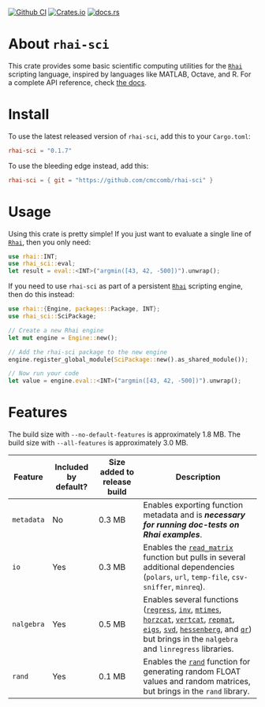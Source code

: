 [![Github CI](https://github.com/rhaiscript/rhai-sci/actions/workflows/tests.yml/badge.svg)](https://github.com/rhaiscript/rhai-sci/actions)
[![Crates.io](https://img.shields.io/crates/v/rhai-sci.svg)](https://crates.io/crates/rhai-sci)
[![docs.rs](https://img.shields.io/docsrs/rhai-sci/latest?logo=rust)](https://docs.rs/rhai-sci)

# About `rhai-sci`
This crate provides some basic scientific computing utilities for the [`Rhai`](https://rhai.rs/) scripting language, inspired by languages 
like MATLAB, Octave, and R. For a complete API reference, check [the docs](https://docs.rs/rhai-sci).

# Install
To use the latest released version of `rhai-sci`, add this to your `Cargo.toml`:
```toml
rhai-sci = "0.1.7"
```
To use the bleeding edge instead, add this:
```toml
rhai-sci = { git = "https://github.com/cmccomb/rhai-sci" }
```

# Usage
Using this crate is pretty simple! If you just want to evaluate a single line of [`Rhai`](https://rhai.rs/), then you only need:
```rust
use rhai::INT;
use rhai_sci::eval;
let result = eval::<INT>("argmin([43, 42, -500])").unwrap();
```
If you need to use `rhai-sci` as part of a persistent [`Rhai`](https://rhai.rs/) scripting engine, then do this instead:
```rust
use rhai::{Engine, packages::Package, INT};
use rhai_sci::SciPackage;

// Create a new Rhai engine
let mut engine = Engine::new();

// Add the rhai-sci package to the new engine
engine.register_global_module(SciPackage::new().as_shared_module());

// Now run your code
let value = engine.eval::<INT>("argmin([43, 42, -500])").unwrap();
```

# Features
The build size with `--no-default-features` is approximately 1.8 MB. The build size with `--all-features` is approximately 3.0 MB.

| Feature    | Included by default? | Size added to release build | Description                                                                                                                                                                                                                                                                                                                                                                                                                                                                                                                                                   |
|------------|----------------------|-----------------------------|---------------------------------------------------------------------------------------------------------------------------------------------------------------------------------------------------------------------------------------------------------------------------------------------------------------------------------------------------------------------------------------------------------------------------------------------------------------------------------------------------------------------------------------------------------------|
| `metadata` | No                   | 0.3 MB                      | Enables exporting function metadata and is ___necessary for running doc-tests on Rhai examples___.                                                                                                                                                                                                                                                                                                                                                                                                                                                            |
| `io`       | Yes                  | 0.3 MB                      | Enables the [`read_matrix`](#read_matrixfile_path-immutablestring---array) function but pulls in several additional dependencies (`polars`, `url`, `temp-file`, `csv-sniffer`, `minreq`).                                                                                                                                                                                                                                                                                                                                                                     | 
| `nalgebra` | Yes                  | 0.5 MB                      | Enables several functions ([`regress`](#regressx-array-y-array---map), [`inv`](#invmatrix-array---array), [`mtimes`](#mtimesmatrix1-array-matrix2-array---array), [`horzcat`](#horzcatmatrix1-array-matrix2-array---array), [`vertcat`](#vertcatmatrix1-array-matrix2-array---array), [`repmat`](#repmatmatrix-array-nx-i64-ny-i64---array), [`eigs`](#eigsmatrix-array---array), [`svd`](#svdmatrix-array---map), [`hessenberg`](#hessenbergmatrix-array---map), and [`qr`](#qrmatrix-array---map)) but brings in the `nalgebra` and `linregress` libraries. | 
| `rand`     | Yes                  | 0.1 MB                      | Enables the [`rand`](#rand) function for generating random FLOAT values and random matrices, but brings in the `rand` library.                                                                                                                                                                                                                                                                                                                                                                                                                                |

[//]: # (| `ml`       | Yes                  | ??                          | Provides a variety of machine learning functions through the `smartcore` library.                                                                                                                                                                                                                                                                                                                                                                                                                                                                             |)